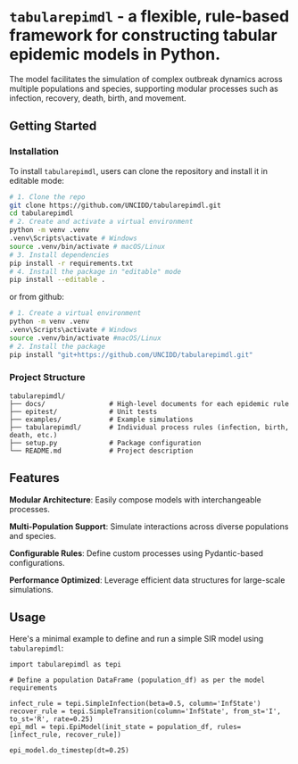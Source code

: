 # `tabularepimdl` - a flexible, rule-based framework for constructing tabular epidemic models in Python. 
The model facilitates the simulation of complex outbreak dynamics across multiple populations and species, supporting modular processes such as infection, recovery, death, birth, and movement.

## Getting Started

### Installation
To install `tabularepimdl`, users can clone the repository and install it in editable mode:

```bash
# 1. Clone the repo
git clone https://github.com/UNCIDD/tabularepimdl.git
cd tabularepimdl
# 2. Create and activate a virtual environment
python -m venv .venv
.venv\Scripts\activate # Windows
source .venv/bin/activate # macOS/Linux
# 3. Install dependencies
pip install -r requirements.txt
# 4. Install the package in "editable" mode
pip install --editable .
```

or from github:
```bash
# 1. Create a virtual environment
python -m venv .venv
.venv\Scripts\activate # Windows
source .venv/bin/activate #macOS/Linux
# 2. Install the package
pip install "git+https://github.com/UNCIDD/tabularepimdl.git"
```

### Project Structure
```
tabularepimdl/
├── docs/                # High-level documents for each epidemic rule
├── epitest/             # Unit tests
├── examples/            # Example simulations
├── tabularepimdl/       # Individual process rules (infection, birth, death, etc.)
├── setup.py             # Package configuration
└── README.md            # Project description
```

## Features
**Modular Architecture**: Easily compose models with interchangeable processes.

**Multi-Population Support**: Simulate interactions across diverse populations and species.

**Configurable Rules**: Define custom processes using Pydantic-based configurations.

**Performance Optimized**: Leverage efficient data structures for large-scale simulations.

## Usage
Here's a minimal example to define and run a simple SIR model using `tabularepimdl`:
```
import tabularepimdl as tepi

# Define a population DataFrame (population_df) as per the model requirements

infect_rule = tepi.SimpleInfection(beta=0.5, column='InfState')
recover_rule = tepi.SimpleTransition(column='InfState', from_st='I', to_st='R', rate=0.25)
epi_mdl = tepi.EpiModel(init_state = population_df, rules=[infect_rule, recover_rule])

epi_model.do_timestep(dt=0.25)

```